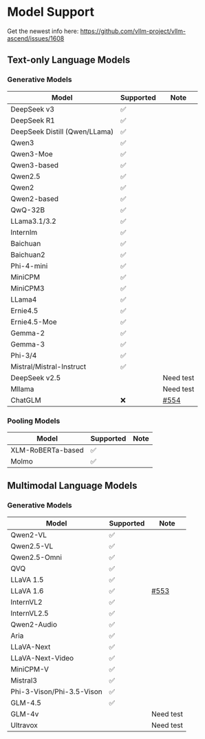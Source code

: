 # Model Support

Get the newest info here: https://github.com/vllm-project/vllm-ascend/issues/1608

## Text-only Language Models

### Generative Models
| Model | Supported | Note |
|-------|-----------|------|
| DeepSeek v3 | ✅ | |
| DeepSeek R1 | ✅ | |
| DeepSeek Distill (Qwen/LLama) | ✅ | |
| Qwen3 | ✅ | |
| Qwen3-Moe | ✅ | |
| Qwen3-based | ✅ | |
| Qwen2.5 | ✅ | |
| Qwen2 | ✅ | |
| Qwen2-based | ✅ | |
| QwQ-32B | ✅ | |
| LLama3.1/3.2 | ✅ | |
| Internlm | ✅ | |
| Baichuan | ✅ | |
| Baichuan2 | ✅ | |
| Phi-4-mini | ✅ | |
| MiniCPM | ✅ | |
| MiniCPM3 | ✅ | |
| LLama4 | ✅ | |
| Ernie4.5 | ✅ | |
| Ernie4.5-Moe | ✅ | |
| Gemma-2 | ✅ | |
| Gemma-3 | ✅ | |
| Phi-3/4 | ✅ | |
| Mistral/Mistral-Instruct | ✅ | |
| DeepSeek v2.5 | |Need test |
| Mllama |  |Need test|
| ChatGLM | ❌ | [#554](https://github.com/vllm-project/vllm-ascend/issues/554) |

### Pooling Models
| Model | Supported | Note |
|-------|---------|------|
| XLM-RoBERTa-based | ✅ |  |
| Molmo | ✅ |  |

## Multimodal Language Models

### Generative Models
| Model | Supported | Note |
|-------|-----------|------|
| Qwen2-VL | ✅ | |
| Qwen2.5-VL | ✅ | |
| Qwen2.5-Omni | ✅ | |
| QVQ | ✅ | |
| LLaVA 1.5 | ✅ | |
| LLaVA 1.6 | ✅ | [#553](https://github.com/vllm-project/vllm-ascend/issues/553) |
| InternVL2 | ✅ | |
| InternVL2.5 | ✅ | |
| Qwen2-Audio | ✅ |  |
| Aria | ✅ |  |
| LLaVA-Next | ✅ | |
| LLaVA-Next-Video | ✅ | |
| MiniCPM-V | ✅ | |
| Mistral3 | ✅ | |
| Phi-3-Vison/Phi-3.5-Vison | ✅ | |
| GLM-4.5 | ✅ | |
| GLM-4v | | Need test |
| Ultravox |  | Need test |
